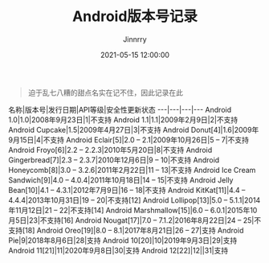 ﻿---
layout:     post
title:      "Android版本号记录"
subtitle:   " "
date:       2021-05-15 12:00:00
author:     "Jinnrry"
header-img: "img/7.jpg"
catalog: true
tags:
    - Android
---
> 迫于乱七八糟的甜点名实在记不住，因此记录在此

名称|版本号|发行日期|API等级|安全性更新状态
---|---|---|---
Android 1.0|1.0|2008年9月23日|1|不支持
Android 1.1|1.1|2009年2月9日|2|不支持
Android Cupcake|1.5|2009年4月27日|3|不支持
Android Donut[4]|1.6|2009年9月15日|4|不支持
Android Eclair[5]|2.0 – 2.1|2009年10月26日|5 – 7|不支持
Android Froyo[6]|2.2 – 2.2.3|2010年5月20日|8|不支持
Android Gingerbread[7]|2.3 – 2.3.7|2010年12月6日|9 – 10|不支持
Android Honeycomb[8]|3.0 – 3.2.6|2011年2月22日|11 – 13|不支持
Android Ice Cream Sandwich[9]|4.0 – 4.0.4|2011年10月18日|14 – 15|不支持
Android Jelly Bean[10]|4.1 – 4.3.1|2012年7月9日|16 – 18|不支持
Android KitKat[11]|4.4 – 4.4.4|2013年10月31日|19 – 20|不支持[12]
Android Lollipop[13]|5.0 – 5.1.1|2014年11月12日|21 – 22|不支持[14]
Android Marshmallow[15]|6.0 – 6.0.1|2015年10月5日|23|不支持[16]
Android Nougat[17]|7.0 – 7.1.2|2016年8月22日|24 – 25|不支持[18]
Android Oreo[19]|8.0 – 8.1|2017年8月21日|26 – 27|支持
Android Pie|9|2018年8月6日|28|支持
Android 10[20]|10|2019年9月3日|29|支持
Android 11[21]|11|2020年9月8日|30|支持
Android 12[22]|12||31|支持